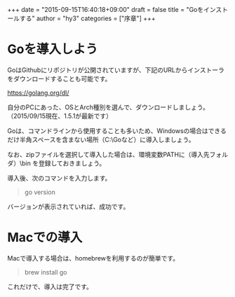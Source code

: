 +++
date = "2015-09-15T16:40:18+09:00"
draft = false
title = "Goをインストールする"
author = "hy3"
categories = ["序章"]
+++

# Goを導入しよう

GoはGithubにリポジトリが公開されていますが、下記のURLからインストーラをダウンロードすることも可能です。

https://golang.org/dl/

自分のPCにあった、OSとArch種別を選んで、ダウンロードしましょう。（2015/09/15現在、1.5.1が最新です）

Goは、コマンドラインから使用することも多いため、Windowsの場合はできるだけ半角スペースを含まない場所（C:\Goなど）に導入しましょう。

なお、zipファイルを選択して導入した場合は、環境変数PATHに（導入先フォルダ）\bin を登録しておきましょう。

導入後、次のコマンドを入力します。
> go version

バージョンが表示されていれば、成功です。

# Macでの導入
Macで導入する場合は、homebrewを利用するのが簡単です。

> brew install go

これだけで、導入は完了です。


